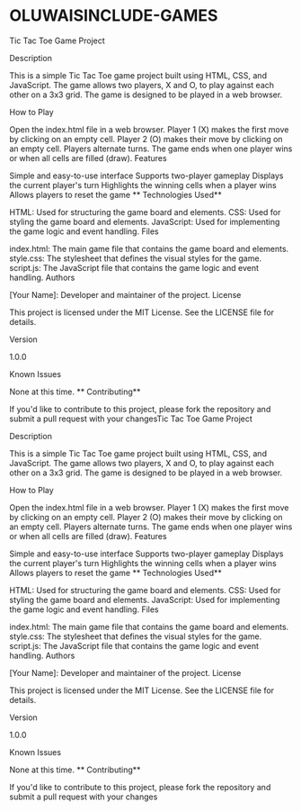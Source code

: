 # OLUWAISINCLUDE-GAMES
Tic Tac Toe Game Project

Description

This is a simple Tic Tac Toe game project built using HTML, CSS, and JavaScript. The game allows two players, X and O, to play against each other on a 3x3 grid. The game is designed to be played in a web browser.

How to Play

Open the index.html file in a web browser.
Player 1 (X) makes the first move by clicking on an empty cell.
Player 2 (O) makes their move by clicking on an empty cell.
Players alternate turns.
The game ends when one player wins or when all cells are filled (draw).
Features

Simple and easy-to-use interface
Supports two-player gameplay
Displays the current player's turn
Highlights the winning cells when a player wins
Allows players to reset the game
** Technologies Used**

HTML: Used for structuring the game board and elements.
CSS: Used for styling the game board and elements.
JavaScript: Used for implementing the game logic and event handling.
Files

index.html: The main game file that contains the game board and elements.
style.css: The stylesheet that defines the visual styles for the game.
script.js: The JavaScript file that contains the game logic and event handling.
Authors

[Your Name]: Developer and maintainer of the project.
License

This project is licensed under the MIT License. See the LICENSE file for details.

Version

1.0.0

Known Issues

None at this time.
** Contributing**

If you'd like to contribute to this project, please fork the repository and submit a pull request with your changesTic Tac Toe Game Project

Description

This is a simple Tic Tac Toe game project built using HTML, CSS, and JavaScript. The game allows two players, X and O, to play against each other on a 3x3 grid. The game is designed to be played in a web browser.

How to Play

Open the index.html file in a web browser.
Player 1 (X) makes the first move by clicking on an empty cell.
Player 2 (O) makes their move by clicking on an empty cell.
Players alternate turns.
The game ends when one player wins or when all cells are filled (draw).
Features

Simple and easy-to-use interface
Supports two-player gameplay
Displays the current player's turn
Highlights the winning cells when a player wins
Allows players to reset the game
** Technologies Used**

HTML: Used for structuring the game board and elements.
CSS: Used for styling the game board and elements.
JavaScript: Used for implementing the game logic and event handling.
Files

index.html: The main game file that contains the game board and elements.
style.css: The stylesheet that defines the visual styles for the game.
script.js: The JavaScript file that contains the game logic and event handling.
Authors

[Your Name]: Developer and maintainer of the project.
License

This project is licensed under the MIT License. See the LICENSE file for details.

Version

1.0.0

Known Issues

None at this time.
** Contributing**

If you'd like to contribute to this project, please fork the repository and submit a pull request with your changes
